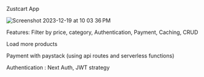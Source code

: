 Zustcart App

![Screenshot 2023-12-19 at 10 03 36 PM](https://github.com/amaben2020/advanced-cart-system-zustand/assets/60056927/452e8782-d795-4a41-9ee4-a3ae855f9c2d)


Features:
Filter by price, category, Authentication, Payment, Caching, CRUD

Load more products

Payment with paystack (using api routes and serverless functions)

Authentication : Next Auth, JWT strategy

